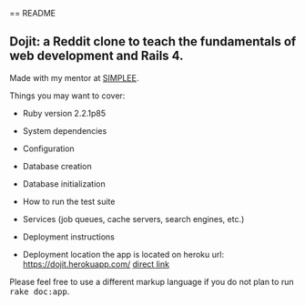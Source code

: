 == README

## Dojit: a Reddit clone to teach the fundamentals of web development and Rails 4.

Made with my mentor at [SIMPLEE](http://simplee.shinobidevs.com).

Things you may want to cover:

* Ruby version 2.2.1p85

* System dependencies

* Configuration

* Database creation

* Database initialization

* How to run the test suite

* Services (job queues, cache servers, search engines, etc.)

* Deployment instructions

* Deployment location
the app is located on heroku url: https://dojit.herokuapp.com/
[direct link](https://dojit.herokuapp.com/ "Dojit")


Please feel free to use a different markup language if you do not plan to run
<tt>rake doc:app</tt>.
